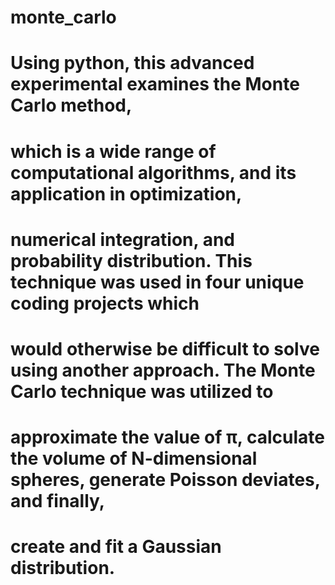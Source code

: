 # monte_carlo
# Using python, this advanced experimental examines the Monte Carlo method, 
# which is a wide range of computational algorithms, and its application in optimization,
# numerical integration, and probability distribution. This technique was used in four unique coding projects which 
# would otherwise be difficult to solve using another approach. The Monte Carlo technique was utilized to 
# approximate the value of π, calculate the volume of N-dimensional spheres, generate Poisson deviates, and finally, 
# create and fit a Gaussian distribution.
#
